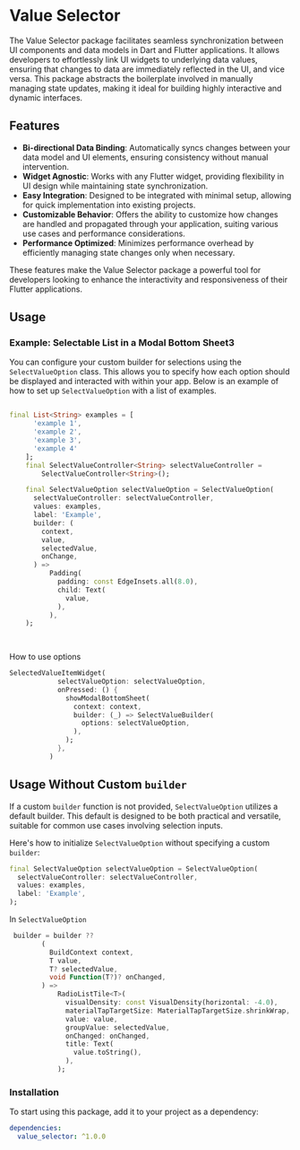 # Value Selector

The Value Selector package facilitates seamless synchronization between UI components and data models in Dart and Flutter applications. It allows developers to effortlessly link UI widgets to underlying data values, ensuring that changes to data are immediately reflected in the UI, and vice versa. This package abstracts the boilerplate involved in manually managing state updates, making it ideal for building highly interactive and dynamic interfaces.

## Features

- **Bi-directional Data Binding**: Automatically syncs changes between your data model and UI elements, ensuring consistency without manual intervention.
- **Widget Agnostic**: Works with any Flutter widget, providing flexibility in UI design while maintaining state synchronization.
- **Easy Integration**: Designed to be integrated with minimal setup, allowing for quick implementation into existing projects.
- **Customizable Behavior**: Offers the ability to customize how changes are handled and propagated through your application, suiting various use cases and performance considerations.
- **Performance Optimized**: Minimizes performance overhead by efficiently managing state changes only when necessary.

These features make the Value Selector package a powerful tool for developers looking to enhance the interactivity and responsiveness of their Flutter applications.

## Usage


### Example: Selectable List in a Modal Bottom Sheet3


You can configure your custom builder for selections using the `SelectValueOption` class. This allows you to specify how each option should be displayed and interacted with within your app. Below is an example of how to set up `SelectValueOption` with a list of examples.
```dart

final List<String> examples = [
      'example 1',
      'example 2',
      'example 3',
      'example 4'
    ];
    final SelectValueController<String> selectValueController =
        SelectValueController<String>();

    final SelectValueOption selectValueOption = SelectValueOption(
      selectValueController: selectValueController,
      values: examples,
      label: 'Example',
      builder: (
        context,
        value,
        selectedValue,
        onChange,
      ) =>
          Padding(
            padding: const EdgeInsets.all(8.0),
            child: Text(
              value,
            ),
          ),
    );

    
```
How to use options 

```dart
SelectedValueItemWidget(
            selectValueOption: selectValueOption,
            onPressed: () {
              showModalBottomSheet(
                context: context,
                builder: (_) => SelectValueBuilder(
                  options: selectValueOption,
                ),
              );
            },
          )
```

## Usage Without Custom `builder`

If a custom `builder` function is not provided, `SelectValueOption` utilizes a default builder. This default is designed to be both practical and versatile, suitable for common use cases involving selection inputs.

Here's how to initialize `SelectValueOption` without specifying a custom `builder`:

```dart
final SelectValueOption selectValueOption = SelectValueOption(
  selectValueController: selectValueController,
  values: examples,
  label: 'Example',
);
```
In `SelectValueOption` 
```dart
 builder = builder ??
        (
          BuildContext context,
          T value,
          T? selectedValue,
          void Function(T?)? onChanged,
        ) =>
            RadioListTile<T>(
              visualDensity: const VisualDensity(horizontal: -4.0),
              materialTapTargetSize: MaterialTapTargetSize.shrinkWrap,
              value: value,
              groupValue: selectedValue,
              onChanged: onChanged,
              title: Text(
                value.toString(),
              ),
            );
```


### Installation

To start using this package, add it to your project as a dependency:

```yaml
dependencies:
  value_selector: ^1.0.0

